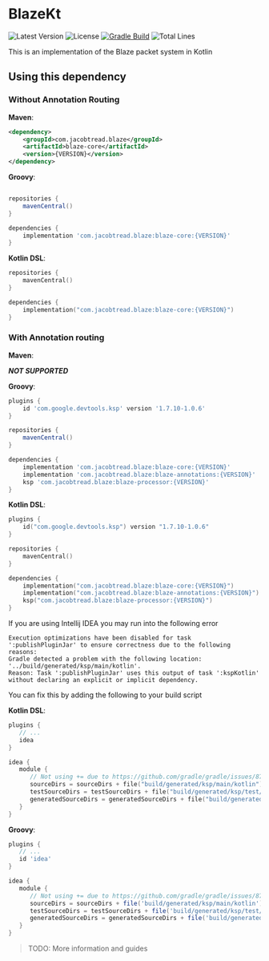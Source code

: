 # BlazeKt
![Latest Version](https://img.shields.io/maven-central/v/com.jacobtread.blaze/blaze-core?label=LATEST%20VERSION&style=for-the-badge)
![License](https://img.shields.io/github/license/jacobtread/BlazeKt?style=for-the-badge)
[![Gradle Build](https://img.shields.io/github/workflow/status/jacobtread/BlazeKt/gradle-build?style=for-the-badge)](https://github.com/jacobtread/BlazeKt/actions/workflows/gradle.yml)
![Total Lines](https://img.shields.io/tokei/lines/github/jacobtread/BlazeKt?style=for-the-badge)

This is an implementation of the Blaze packet system in Kotlin


## Using this dependency

### Without Annotation Routing

**Maven**:

```xml
<dependency>
    <groupId>com.jacobtread.blaze</groupId>
    <artifactId>blaze-core</artifactId>
    <version>{VERSION}</version>
</dependency>
```

**Groovy**:

```groovy

repositories {
    mavenCentral()
}

dependencies {
    implementation 'com.jacobtread.blaze:blaze-core:{VERSION}'
}
```

**Kotlin DSL**:

```kotlin
repositories {
    mavenCentral()
}

dependencies {
    implementation("com.jacobtread.blaze:blaze-core:{VERSION}")
}
```

### With Annotation routing

**Maven**:

_**NOT SUPPORTED**_

**Groovy**:

```groovy
plugins {
    id 'com.google.devtools.ksp' version '1.7.10-1.0.6'
}

repositories {
    mavenCentral()
}

dependencies {
    implementation 'com.jacobtread.blaze:blaze-core:{VERSION}'
    implementation 'com.jacobtread.blaze:blaze-annotations:{VERSION}'
    ksp 'com.jacobtread.blaze:blaze-processor:{VERSION}'
}
```

**Kotlin DSL**:

```kotlin
plugins {
    id("com.google.devtools.ksp") version "1.7.10-1.0.6"
}

repositories {
    mavenCentral()
}

dependencies {
    implementation("com.jacobtread.blaze:blaze-core:{VERSION}")
    implementation("com.jacobtread.blaze:blaze-annotations:{VERSION}")
    ksp("com.jacobtread.blaze:blaze-processor:{VERSION}")
}
```

If you are using Intellij IDEA you may run into the following error
```
Execution optimizations have been disabled for task ':publishPluginJar' to ensure correctness due to the following reasons:
Gradle detected a problem with the following location: '../build/generated/ksp/main/kotlin'.
Reason: Task ':publishPluginJar' uses this output of task ':kspKotlin' without declaring an explicit or implicit dependency.
```

You can fix this by adding the following to your build script

**Kotlin DSL**:
```kotlin
plugins {
   // ...
   idea
}

idea {
   module {
      // Not using += due to https://github.com/gradle/gradle/issues/8749
      sourceDirs = sourceDirs + file("build/generated/ksp/main/kotlin") // or tasks["kspKotlin"].destination
      testSourceDirs = testSourceDirs + file("build/generated/ksp/test/kotlin")
      generatedSourceDirs = generatedSourceDirs + file("build/generated/ksp/main/kotlin") + file("build/generated/ksp/test/kotlin")
   }
}
```

**Groovy**:
```groovy
plugins {
   // ...
   id 'idea'
}

idea {
   module {
      // Not using += due to https://github.com/gradle/gradle/issues/8749
      sourceDirs = sourceDirs + file('build/generated/ksp/main/kotlin') // or tasks["kspKotlin"].destination
      testSourceDirs = testSourceDirs + file('build/generated/ksp/test/kotlin')
      generatedSourceDirs = generatedSourceDirs + file('build/generated/ksp/main/kotlin') + file('build/generated/ksp/test/kotlin')
   }
}
```

> TODO: More information and guides
